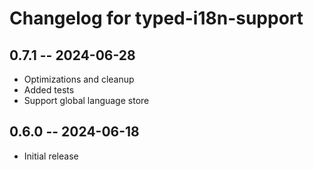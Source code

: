 # Changelog for typed-i18n-support

## 0.7.1 -- 2024-06-28

* Optimizations and cleanup
* Added tests
* Support global language store

## 0.6.0 -- 2024-06-18

* Initial release
